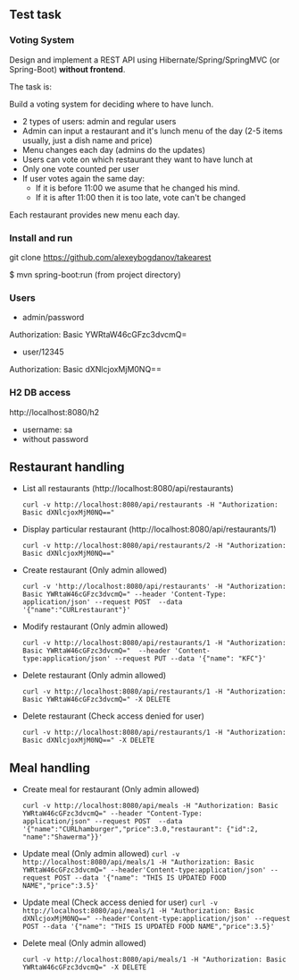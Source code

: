 ## Test task
### Voting System

Design and implement a REST API using Hibernate/Spring/SpringMVC (or Spring-Boot) **without frontend**.

The task is:

Build a voting system for deciding where to have lunch.

 * 2 types of users: admin and regular users
 * Admin can input a restaurant and it's lunch menu of the day (2-5 items usually, just a dish name and price)
 * Menu changes each day (admins do the updates)
 * Users can vote on which restaurant they want to have lunch at
 * Only one vote counted per user
 * If user votes again the same day:
    - If it is before 11:00 we asume that he changed his mind.
    - If it is after 11:00 then it is too late, vote can't be changed

Each restaurant provides new menu each day.

### Install and run

git clone https://github.com/alexeybogdanov/takearest

$ mvn spring-boot:run (from project directory)

### Users
* admin/password 

Authorization: Basic YWRtaW46cGFzc3dvcmQ=

* user/12345

Authorization: Basic dXNlcjoxMjM0NQ==

### H2 DB access
http://localhost:8080/h2

* username: sa
* without password

## Restaurant handling 

* List all restaurants (http://localhost:8080/api/restaurants)

    `curl -v http://localhost:8080/api/restaurants -H "Authorization: Basic dXNlcjoxMjM0NQ=="`
 

* Display particular restaurant (http://localhost:8080/api/restaurants/1)

    `curl -v http://localhost:8080/api/restaurants/2 -H "Authorization: Basic dXNlcjoxMjM0NQ=="`
    
* Create restaurant (Only admin allowed)

    `curl -v 'http://localhost:8080/api/restaurants' -H "Authorization: Basic YWRtaW46cGFzc3dvcmQ=" --header 'Content-Type:    application/json' --request POST  --data '{"name":"CURLrestaurant"}'` 
    
* Modify restaurant (Only admin allowed)

    `curl -v http://localhost:8080/api/restaurants/1 -H "Authorization: Basic YWRtaW46cGFzc3dvcmQ="  --header 'Content-type:application/json' --request PUT --data '{"name": "KFC"}'`
     

* Delete restaurant (Only admin allowed)

    `curl -v http://localhost:8080/api/restaurants/1 -H "Authorization: Basic YWRtaW46cGFzc3dvcmQ=" -X DELETE`
   
* Delete restaurant (Check access denied for user)  

    `curl -v http://localhost:8080/api/restaurants/1 -H "Authorization: Basic dXNlcjoxMjM0NQ==" -X DELETE`

## Meal handling

* Create meal for restaurant (Only admin allowed)

    `curl -v http://localhost:8080/api/meals -H "Authorization: Basic YWRtaW46cGFzc3dvcmQ=" --header "Content-Type:           application/json" --request POST  --data '{"name":"CURLhamburger","price":3.0,"restaurant": {"id":2, "name":"Shawerma"}}'`
  
* Update meal (Only admin allowed)
    `curl -v http://localhost:8080/api/meals/1 -H "Authorization: Basic YWRtaW46cGFzc3dvcmQ=" --header'Content-type:application/json' --request POST --data '{"name": "THIS IS UPDATED FOOD NAME","price":3.5}'`
    
* Update meal (Check access denied for user)
    `curl -v http://localhost:8080/api/meals/1 -H "Authorization: Basic dXNlcjoxMjM0NQ==" --header'Content-type:application/json' --request POST --data '{"name": "THIS IS UPDATED FOOD NAME","price":3.5}'`    
  
  
* Delete meal (Only admin allowed)

    `curl -v http://localhost:8080/api/meals/1 -H "Authorization: Basic YWRtaW46cGFzc3dvcmQ=" -X DELETE`
